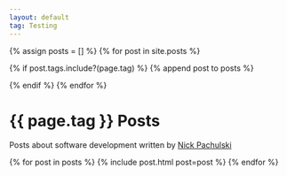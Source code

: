 ```yaml
---
layout: default
tag: Testing
---
```


{% assign posts = [] %}
{% for post in site.posts %}

{% if post.tags.include?(page.tag) %}
{% append post to posts %}

{% endif %}
{% endfor %}

<div id="introduction-container">
  <div id="introduction">
    <h1 id="blog-title">{{ page.tag }} Posts</h1>
    <p id="blog-description">
      Posts about software development written by
      <a id="author-link" href="/about">Nick Pachulski</a>
    </p>
  </div>
</div>
<div id="blog-posts-container">
  <div id="blog-posts">
    {% for post in posts %} {% include post.html post=post %} {% endfor %}
  </div>
</div>
